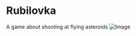 # Rubilovka
A game about shooting at flying asteroids
![Image](https://github.com/users/avariaa/projects/1/assets/157502226/5bce2060-a556-4ebe-85d5-5dd619deb541)
